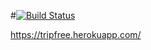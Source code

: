 #[![Build Status](https://travis-ci.org/brotik/tripFREE.svg?branch=master)](https://travis-ci.org/brotik/tripFREE)

https://tripfree.herokuapp.com/